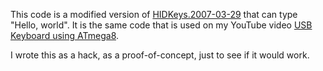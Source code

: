 This code is a modified version of [HIDKeys.2007-03-29][1] that can type
"Hello, world". It is the same code that is used on my YouTube video [USB
Keyboard using ATmega8][2].

I wrote this as a hack, as a proof-of-concept, just to see if it would work.

[1]: http://www.obdev.at/products/vusb/hidkeys.html
[2]: http://www.youtube.com/watch?v=klFM_b8mhnY

